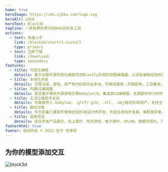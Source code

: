 ```yaml
---
home: true
heroImage: https://cdn.zjbku.com/logo.svg
heroAlt: LOGO
heroText: Block3D
tagline: 一款免费的零代码Web3D开发工具
actions:
  - text: 快速上手
    link: /block3d/start/1-install
    type: primary
  - text: 立即下载
    link: /download/
    type: secondary
features:
  - title: 可视化编程
    details: 基于谷歌开源可视化编程项目Blockly实现的拼图编辑器，让没有编程经验的用户实现零代码编程
  - title: 本地化开发
    details: 无需注册、登陆，资产和代码保存在本地，可离线使用；开箱即用，工具集成，无需搭建环境，快速开发
  - title: 内置UI编辑器
    details: 底层基于微软开源游戏引擎BabylonJS，集成其UI编辑器，无需额外学习HTML/CSS零代码创建用户界面
  - title: 主流三维软件支持
    details: 可直接导入.babylon, .gltf/.glb, .stl, .obj格式的3D资产，支持主流三维软件，包括Blender, 3dsMax, Maya, C4D...
  - title: 面向对象
    details: 专为具备三维软件使用经验的3D设计师开发，也适合游戏开发者、编程爱好者、产品经理、教育工作者、学生...
  - title: 适用项目
    details: 适合开发产品展示、线上展厅、网页游戏、电子课件、VR/AR、数据可视化、产品原型等等
footerHtml: true
footer: 版权所有 © 2022-至今 宅家呗
---
```


## 为你的模型添加交互

![block3d](https://cdn.zjbku.com/start-1.jpg)     

